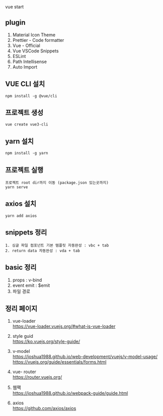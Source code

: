 vue start

## plugin
1. Material Icon Theme
2. Prettier - Code formatter
3. Vue - Official
4. Vue VSCode Snippets
5. ESLint
6. Path Intellisense
7. Auto Import

## VUE CLI 설치
```
npm install -g @vue/cli
```
## 프로젝트 생성
```
vue create vue3-cli
```
## yarn 설치
```
npm install -g yarn
```
## 프로젝트 실행
```
프로젝트 root dir까지 이동 (package.json 있는곳까지)
yarn serve
```
## axios 설치
```
yarn add axios
``` 
## snippets 정리
```
1. 싱글 파일 컴포넌트 기본 템플릿 자동완성 : vbc + tab
2. return data 자동완성 : vda + tab
```

## basic 정리
1. props : v-bind
2. event emit : $emit
3. 파일 경로

## 정리 페이지
1. vue-loader  
https://vue-loader.vuejs.org/#what-is-vue-loader

2. style guid  
https://ko.vuejs.org/style-guide/

3. v-model  
https://joshua1988.github.io/web-development/vuejs/v-model-usage/  
https://vuejs.org/guide/essentials/forms.html

4. vue- router  
https://router.vuejs.org/

2. 웹팩  
https://joshua1988.github.io/webpack-guide/guide.html


4. axios  
https://github.com/axios/axios